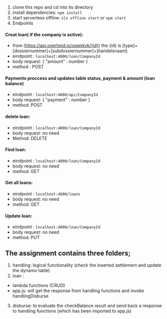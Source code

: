 

1. clone this repo and cd into its directory
2. install dependencies: `npm install`
3. start serverless offline: `sls offline start` or `npm start`
4. Endpoints

#### Creat loan( if the company is active):
- from (https://api.overheid.io/openkvk/{id}) the {id} is [type]+[dossiernummer]+[subdossiernummer]+[handelsnaam]
- eindpoint : `localhost:4000/loan/CompanyId`
- body request: { "amount" : number }
- method : POST
#### Payments proccess and updates table status, payment & amount (loan balance)
- eindpoint : `localhost:4000/api/CompanyId`
- body request: { "payment" : number }
- method: POST
#### delete loan:
- eindpoint : `localhost:4000/loan/CompanyId`
- body request: no need
- Method: DELETE
#### Find loan:
- eindpoint : `localhost:4000/loan/CompanyId`
- body request: no need
- method: GET
#### Get all loans:
- eindpoint : `localhost:4000/loans`
- body request: no need
- method: GET
#### Update loan:
- eindpoint : `localhost:4000/loan/CompanyId`
- body request: no need
- method: PUT

## The assignment contains three folders;

1. handling: logical functionality (check the inserted settlement and update the dynamo table)
2. loan :
- lambda functions (CRUD)  
- app.js: will get the response from handling functions and invoke handlingDisburse
3. disburse: to evaluate the checkBalance result and send back a response to handling functions (which has been imported to app.js)
